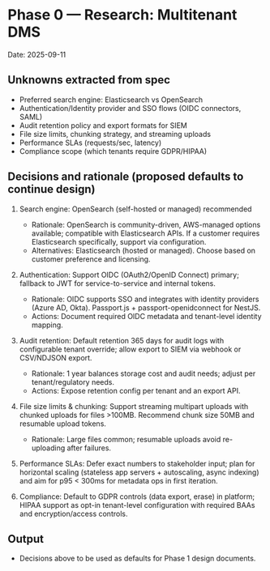 # Phase 0 — Research: Multitenant DMS

Date: 2025-09-11

## Unknowns extracted from spec
- Preferred search engine: Elasticsearch vs OpenSearch
- Authentication/Identity provider and SSO flows (OIDC connectors, SAML)
- Audit retention policy and export formats for SIEM
- File size limits, chunking strategy, and streaming uploads
- Performance SLAs (requests/sec, latency)
- Compliance scope (which tenants require GDPR/HIPAA)

## Decisions and rationale (proposed defaults to continue design)

1. Search engine: OpenSearch (self-hosted or managed) recommended
   - Rationale: OpenSearch is community-driven, AWS-managed options available; compatible with Elasticsearch APIs. If a customer requires Elasticsearch specifically, support via configuration.
   - Alternatives: Elasticsearch (hosted or managed). Choose based on customer preference and licensing.

2. Authentication: Support OIDC (OAuth2/OpenID Connect) primary; fallback to JWT for service-to-service and internal tokens.
   - Rationale: OIDC supports SSO and integrates with identity providers (Azure AD, Okta). Passport.js + passport-openidconnect for NestJS.
   - Actions: Document required OIDC metadata and tenant-level identity mapping.

3. Audit retention: Default retention 365 days for audit logs with configurable tenant override; allow export to SIEM via webhook or CSV/NDJSON export.
   - Rationale: 1 year balances storage cost and audit needs; adjust per tenant/regulatory needs.
   - Actions: Expose retention config per tenant and an export API.

4. File size limits & chunking: Support streaming multipart uploads with chunked uploads for files >100MB. Recommend chunk size 50MB and resumable upload tokens.
   - Rationale: Large files common; resumable uploads avoid re-uploading after failures.

5. Performance SLAs: Defer exact numbers to stakeholder input; plan for horizontal scaling (stateless app servers + autoscaling, async indexing) and aim for p95 < 300ms for metadata ops in first iteration.

6. Compliance: Default to GDPR controls (data export, erase) in platform; HIPAA support as opt-in tenant-level configuration with required BAAs and encryption/access controls.

## Output
- Decisions above to be used as defaults for Phase 1 design documents.
